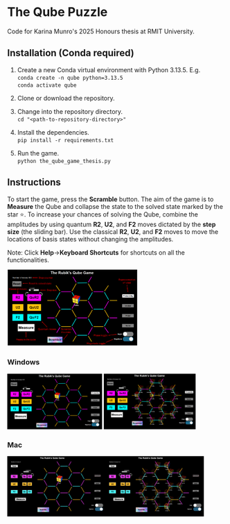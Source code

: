 # The Qube Puzzle
Code for Karina Munro's 2025 Honours thesis at RMIT University.

## Installation (Conda required)

1. Create a new Conda virtual environment with Python 3.13.5. E.g.   
   `conda create -n qube python=3.13.5`    
   `conda activate qube`   

2. Clone or download the repository.

3. Change into the repository directory.   
   `cd "<path-to-repository-directory>"`

5. Install the dependencies.   
   `pip install -r requirements.txt`

6. Run the game.   
   `python the_qube_game_thesis.py`

## Instructions
To start the game, press the **Scramble** button. The aim of the game is to **Measure** the Qube and collapse the state to the solved state marked by the star ⭐. To increase your chances of solving the Qube, combine the amplitudes by using quantum **R2**, **U2**, and **F2** moves dictated by the **step size** (the sliding bar). Use the classical **R2**, **U2**, and **F2** moves to move the locations of basis states without changing the amplitudes.

Note: Click **Help**&#8594;**Keyboard Shortcuts** for shortcuts on all the functionalities.

<img src="docs/pennylane_instructions.png" width="60%">

### Windows
<img src="docs/pennylane_initial.png" width="43.5%"> <img src="docs/pennylane_random.png" width="42%">

### Mac
<img src="docs/main_game.png" width="45%"><img src="docs/scramble_game.png" width="45%">
